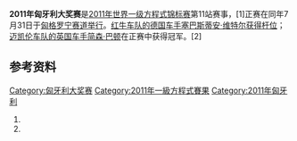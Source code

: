 **2011年匈牙利大奖赛**是[2011年世界一级方程式锦标赛](../Page/2011年世界一级方程式锦标赛.md "wikilink")第11站赛事，\[1\]正赛在同年7月31日于[匈格罗宁赛道举行](https://zh.wikipedia.org/wiki/匈格罗宁赛道 "wikilink")。[红牛车队的](https://zh.wikipedia.org/wiki/红牛车队 "wikilink")[德国](../Page/德国.md "wikilink")[车手](https://zh.wikipedia.org/wiki/车手 "wikilink")[塞巴斯蒂安·维特尔获得杆位](https://zh.wikipedia.org/wiki/塞巴斯蒂安·维特尔 "wikilink")；[迈凯伦车队的英国车手](https://zh.wikipedia.org/wiki/迈凯伦车队 "wikilink")[简森·巴顿](../Page/简森·巴顿.md "wikilink")在正赛中获得冠军。\[2\]

## 参考资料

[Category:匈牙利大奖赛](https://zh.wikipedia.org/wiki/Category:匈牙利大奖赛 "wikilink") [Category:2011年一級方程式賽果](https://zh.wikipedia.org/wiki/Category:2011年一級方程式賽果 "wikilink") [Category:2011年匈牙利](https://zh.wikipedia.org/wiki/Category:2011年匈牙利 "wikilink")

1.
2.
